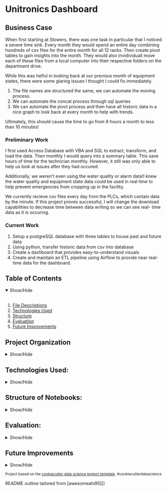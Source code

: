 
Unitronics Dashboard
==============================

## Business Case
<a name="Business_Case"></a>

When first starting at Stowers, there was one task in particular that I noticed 
a severe time sink. Every month they would spend an entire day combining hundreds
of csv files for the entire month for all 12 racks. Then create pivot tables
to gain insights into the month. They would also invidividuall move each of these
files from a local computer into their respective folders on the department drive.

While this was helful in looking back at our previous month of equipment states, 
there were some glaring issues I thought I could fix immediately. 

1) The file names are structured the same, we can automate the moving process.
2) We can automate the concat process through sql queries
3) We can automate the pivot process and then have all historic data in a nice 
graph to look back at every month to help with trends.

Ultimately, this should cause the time to go from 8 hours a month to less than 
10 minutes!

### Preliminary Work
I first used Access Database with VBA and SQL to extract, transform, and load 
the data. Then monthly I would query into a summary table. This save hours of 
time for the technician monthly. However, it still was only able to help us
look at issues after they had occured.

Additionally, we weren't even using the water quality or alarm data!I knew the 
water quality and equipment state data could be used in real time to help prevent emergencies
from cropping up in the facility.

We currently recieve csv files every day from the PLCs, which
contain data by the minute. If this project proves successful, I will change the 
download capabilities to decrease time between data writing so we can see real-
time data as it is occuring.

### Current Work

   1) Setup a postgreSQL database with three tables to house past and future data
   2) Using python, transfer historic data from csv into database
   3) Create a dashboard that provides easy-to-understand visuals
   4) Create and maintain an ETL pipeline using Airflow to provide near real-time 
   data for the dashboard.

## Table of Contents
<details open>
  <summary>Show/Hide</summary>
  <br>
 
1. [ File Descriptions ](#File_Description)
2. [ Technologies Used ](#Technologies_Used)    
3. [ Structure ](#Structure)
4. [ Evaluation ](#Evaluation)
5. [ Future Improvements ](#Future_Improvements)

</details>


## Project Organization

<details>
<a name="File_Description"></a>
<summary>Show/Hide</summary>
 <br>


    ├── LICENSE
    ├── .gitignore
    ├── README.md          <- The top-level README for developers using this project.
    ├──
    ├── airflow-docker
    │   ├── dags           <- 
    │   ├── logs           <- 
    │   ├── plugins        <- 
    │   ├── .env
    │   └── docker-compose.yaml 
    │
    ├── code
    │   ├── csv_concat_format copy.py           <- 
    │   ├── csv_concat_format_historic.py           <- 
    │   ├── csv_concat_format.py                <- 
    │   ├── DAG_functions.py
    │   ├── dataframe.py           <- 
    │   ├── ETL_Unitronics.py           <- 
    │   ├── import_***REMOVED***.py                <- 
    │   └── test_dag.py
    │
    ├── data
    │  ├── external       <- Data from third party sources.
    │  ├── interim        <- Intermediate data that has been transformed.
    │  ├── processed      <- The final, canonical data sets for modeling.
    │  └── raw            <- The original, immutable data dump.
    │
    ├── deployment         <- Folder that contains all deployment needs
    │  ├── structure_app.py         <- first iteration dashboard
    │
    ├── env                <- Virtual Environment for the project
    │
    ├── notebooks          <- Jupyter notebooks. Naming convention is a number (for ordering),
    │                         the creator's initials, and a short `-` delimited description, e.g.
    │                         `1.0-jqp-initial-data-exploration`.
    │
    ├── references         <- Data dictionaries, manuals, and all other explanatory materials.
    │
    ├── reports            <- Generated analysis as HTML, PDF, LaTeX, etc.
    │  └── figures        <- Generated graphics and figures to be used in reporting
    │
    ├── requirements.txt   <- The requirements file for reproducing the analysis environment, e.g.
    │                         generated with `pip freeze > requirements.txt`
    │
    ├── setup.py           <- makes project pip installable (pip install -e .) so src can be imported
    
--------
  </details>   

## Technologies Used:
<details>
<a name="Technologies_Used"></a>
<summary>Show/Hide</summary>
<br>

    ├──Airflow
    ├──Linux
    ├──PostgreSQL
    ├──PowerBi  
    ├──Python
        ├──Numpy
        ├──Pandas
        ├──OS
        ├──RegEx
        ├──DASH
        ├──SQLAlchemy
 
 ------------
 </details>

## Structure of Notebooks:
<details>
<a name="Structure"></a>
<summary>Show/Hide</summary>
<br>

 1.0 Historic Data Wrangling Attempt	
      * 1.0.1 

 1.1 Historic Alarm Data Wrangling
      * 1.1.1 

 1.2 Historic Sensor Data Wrangling
      * 1.2.1 

 1.3 Historic Device Data Wrangling
      * 1.3.1 


 </details>

## Evaluation:
<a name="Evaluation"></a>
<details>
<summary>Show/Hide</summary>
<br>


</details>
  
## Future Improvements
 <a name="Future_Improvements"></a>
 <details>
<summary>Show/Hide</summary>
<br>


</details>

<p><small>Project based on the <a target="_blank" href="https://drivendata.github.io/cookiecutter-data-science/">cookiecutter data science project template</a>. #cookiecutterdatascience</small></p>
<p>README outline tailored from [awesomeahi95][]<p>
